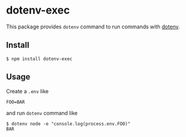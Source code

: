 dotenv-exec
===========

This package provides `dotenv` command to run commands with [dotenv](https://github.com/motdotla/dotenv/).

Install
-------

```
$ npm install dotenv-exec
```

Usage
-----

Create a `.env` like

```
FOO=BAR
```

and run `dotenv` command like

```
$ dotenv node -e "console.log(process.env.FOO)"
BAR
```
